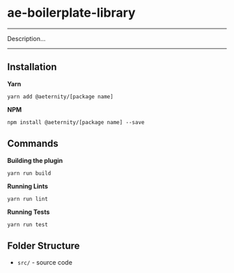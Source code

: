 # ae-boilerplate-library

---
Description...

---

## Installation

__Yarn__
```
yarn add @aeternity/[package name]
```

__NPM__
```
npm install @aeternity/[package name] --save
```

## Commands

__Building the plugin__
```
yarn run build
```

__Running Lints__
```
yarn run lint
```

__Running Tests__
```
yarn run test
```

## Folder Structure

* `src/` - source code
